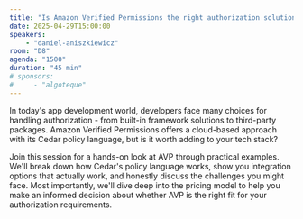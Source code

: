 ```yaml
---
title: "Is Amazon Verified Permissions the right authorization solution for your application?"
date: 2025-04-29T15:00:00
speakers:
    - "daniel-aniszkiewicz"
room: "D8"
agenda: "1500"
duration: "45 min"
# sponsors:
#     - "algoteque"
---
```


In today's app development world, developers face many choices for handling authorization - from built-in framework solutions to third-party packages. Amazon Verified Permissions offers a cloud-based approach with its Cedar policy language, but is it worth adding to your tech stack?

Join this session for a hands-on look at AVP through practical examples. We'll break down how Cedar's policy language works, show you integration options that actually work, and honestly discuss the challenges you might face. Most importantly, we'll dive deep into the pricing model to help you make an informed decision about whether AVP is the right fit for your authorization requirements.
